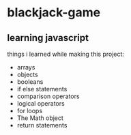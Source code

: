 # blackjack-game
learning javascript
---
things i learned while making this project:
- arrays
- objects
- booleans
- if else statements
- comparison operators
- logical operators
- for loops
- The Math object
- return statements

